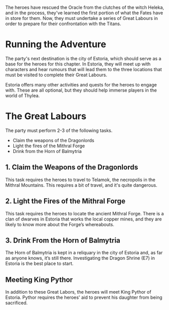 
The heroes have rescued the Oracle from the clutches of the witch Heleka, and in the process, they've learned the first portion of what the Fates have in store for them. Now, they must undertake a series of Great Labours in order to prepare for their confrontation with the Titans.

# Running the Adventure
The party's next destination is the city of Estoria, which should serve as a base for the heroes for this chapter. In Estoria, they will meet up with characters and hear rumours that will lead them to the three locations that must be visited to complete their Great Labours.

Estoria offers many other activities and quests for the heroes to engage with. These are all optional, but they should help immerse players in the world of Thylea.

# The Great Labours
The party must perform 2-3 of the following tasks.
- Claim the weapons of the Dragonlords
- Light the fires of the Mithral Forge
- Drink from the Horn of Balmytria

## 1. Claim the Weapons of the Dragonlords
This task requires the heroes to travel to Telamok, the necropolis in the Mithral Mountains. This requires a bit of travel, and it's quite dangerous.

## 2. Light the Fires of the Mithral Forge
This task requires the heroes to locate the ancient Mithral Forge. There is a clan of dwarves in Estoria that works the local copper mines, and they are likely to know more about the Forge’s whereabouts.

## 3. Drink From the Horn of Balmytria
The Horn of Balmytria is kept in a reliquary in the city of Estoria and, as far as anyone knows, it’s still there. Investigating the Dragon Shrine (E7) in Estoria is the best place to start.

## Meeting King Pythor
In addition to these Great Labors, the heroes will meet King Pythor of Estoria. Pythor requires the heroes' aid to prevent his daughter from being sacrificed.


